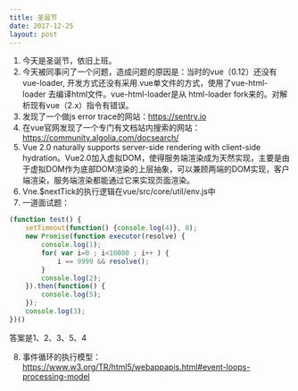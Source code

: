 ```yaml
---
title: 圣诞节
date: 2017-12-25
layout: post
---
```

1. 今天是圣诞节，依旧上班。
2. 今天被同事问了一个问题，造成问题的原因是：当时的vue（0.12）还没有vue-loader, 开发方式还没有采用.vue单文件的方式，使用了vue-html-loader 去编译html文件。vue-html-loader是从 html-loader fork来的。对解析现有vue（2.x）指令有错误。
3. 发现了一个做js error trace的网站：https://sentry.io
4. 在vue官网发现了一个专门有文档站内搜索的网站：https://community.algolia.com/docsearch/
5. Vue 2.0 naturally supports server-side rendering with client-side hydration。Vue2.0加入虚拟DOM，使得服务端渲染成为天然实现，主要是由于虚拟DOM作为底部DOM渲染的上层抽象，可以兼顾两端的DOM实现，客户端渲染，服务端渲染都能通过它来实现页面渲染。
6. Vne.$nextTick的执行逻辑在vue/src/core/util/env.js中
7. 一道面试题：
```javascript
(function test() {
    setTimeout(function() {console.log(4)}, 0);
    new Promise(function executor(resolve) {
        console.log(1);
        for( var i=0 ; i<10000 ; i++ ) {
            i == 9999 && resolve();
        }
        console.log(2);
    }).then(function() {
        console.log(5);
    });
    console.log(3);
})()
```
答案是1、2、3、5、4

8. 事件循环的执行模型：https://www.w3.org/TR/html5/webappapis.html#event-loops-processing-model